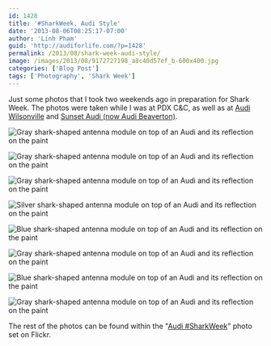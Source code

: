 ```yaml
---
id: 1428
title: '#SharkWeek, Audi Style'
date: '2013-08-06T08:25:17-07:00'
author: 'Linh Pham'
guid: 'http://audiforlife.com/?p=1428'
permalink: /2013/08/shark-week-audi-style/
image: /images/2013/08/9172727198_a8c40d57ef_b-600x400.jpg
categories: ['Blog Post']
tags: ['Photography', 'Shark Week']
---
```


Just some photos that I took two weekends ago in preparation for Shark Week. The photos were taken while I was at PDX C&C, as well as at [Audi Wilsonville](http://www.audiwilsonville.com/) and [Sunset Audi (now Audi Beaverton)](http://www.audibeaverton.com/).

![Gray shark-shaped antenna module on top of an Audi and its reflection on the paint](/images/2013/08/DSC01033_medium.jpg)

![Gray shark-shaped antenna module on top of an Audi and its reflection on the paint](/images/2013/08/L1004541_medium.jpg)

![Gray shark-shaped antenna module on top of an Audi and its reflection on the paint](/images/2013/08/L1004561_medium.jpg)

![Silver shark-shaped antenna module on top of an Audi and its reflection on the paint](/images/2013/08/L1004568_medium.jpg)

![Blue shark-shaped antenna module on top of an Audi and its reflection on the paint](/images/2013/08/L1004597_medium.jpg)

![Gray shark-shaped antenna module on top of an Audi and its reflection on the paint](/images/2013/08/L1004592_medium.jpg)

![Blue shark-shaped antenna module on top of an Audi and its reflection on the paint](/images/2013/08/DSC01471_medium.jpg)

![Gray shark-shaped antenna module on top of an Audi and its reflection on the paint](/images/2013/08/DSC01472_medium.jpg)

The rest of the photos can be found within the "[Audi #SharkWeek](https://www.flickr.com/photos/questionlp/sets/72157634835123733/)" photo set on Flickr.

